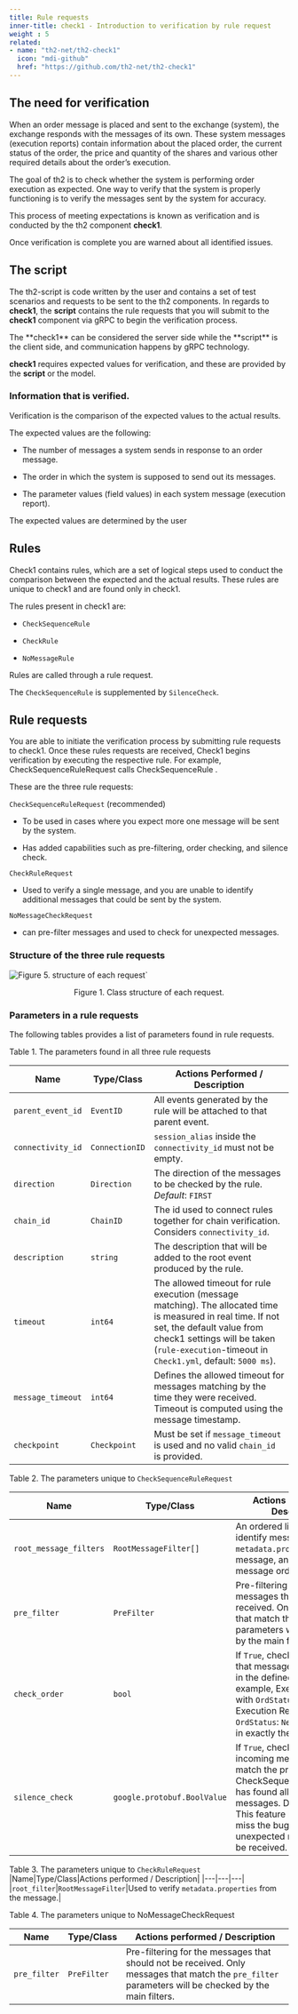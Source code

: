 ```yaml
---
title: Rule requests
inner-title: check1 - Introduction to verification by rule request
weight : 5
related:
- name: "th2-net/th2-check1"
  icon: "mdi-github"
  href: "https://github.com/th2-net/th2-check1"
---
```


## The need for verification
When an order message is placed and sent to the exchange (system), the exchange responds with the messages of its own.  These system messages (execution reports) contain information about the placed order, the current status of the order, the price and quantity of the shares and various other required details about the order’s execution.

The goal of th2 is to check whether the system is performing order execution as expected. One way to verify that the system is properly functioning is to verify the messages sent by the system for accuracy.

This process of meeting expectations is known as verification and is conducted by the th2 component **check1**.

Once verification is complete you are warned about all identified issues.

## The script
The th2-script is code written by the user and contains a set of test scenarios and requests to be sent to the th2 components. In regards to **check1**, the **script** contains the rule requests that you will submit to the **check1** component via gRPC to begin the verification process.

<notice info>
The **check1** can be considered the server side while the **script** is the client side, and communication happens by gRPC technology.
</notice>

**check1** requires expected values for verification, and these are provided by the **script** or the model.

### Information that is verified.

Verification is the comparison of the expected values to the actual results.

The expected values are the following:

- The number of messages a system sends in response to an order message.

- The order in which the system is supposed to send out its messages.

- The parameter values (field values) in each system message (execution report).
<notice info>
The expected values are determined by the user
</notice>

## Rules

Check1 contains rules, which are a set of logical steps used to conduct the comparison between the expected and the actual results. These rules are unique to check1 and are found only in check1.

The rules present in check1 are:

- `CheckSequenceRule`

- `CheckRule`

- `NoMessageRule`

Rules are called through a rule request.

<notice info>

The `CheckSequenceRule` is supplemented by `SilenceCheck`.

</notice>

## Rule requests

You are able to initiate the verification process by submitting rule requests to check1. Once these rules requests are received, Check1 begins verification by executing the respective rule. For example, CheckSequenceRuleRequest calls CheckSequenceRule .

These are the three rule requests:

`CheckSequenceRuleRequest` (recommended)

- To be used in cases where you expect more one message will be sent by the system.

- Has added capabilities such as pre-filtering, order checking, and silence check.

`CheckRuleRequest`

- Used to verify a single message, and you are unable to identify additional messages that could be sent by the system.

`NoMessageCheckRequest`

- can pre-filter messages and used to check for unexpected messages.

### Structure of the three rule requests


![](/img/boxes/exactpro/check1/structure_of_each_request.png "Figure 5. structure of each request` ")
<center> 
<figcaption class="mb-2">
Figure 1. Class structure of each request.
</figcaption>
</center>



### Parameters in a rule requests

The following tables provides a list of parameters found in rule requests.

Table 1. The parameters found in all three rule requests

|Name|Type/Class|Actions Performed / Description|
|---|---|---|
|`parent_event_id`|`EventID`|All events generated by the rule will be attached to that parent event.|
|`connectivity_id`|`ConnectionID`|`session_alias` inside the `connectivity_id` must not be empty.|
|`direction`|`Direction`|The direction of the messages to be checked by the rule. *Default*: `FIRST`|
|`chain_id`|`ChainID`|The id used to connect rules together for chain verification. Considers `connectivity_id`.| 
|`description`|`string`|The description that will be added to the root event produced by the rule.|
|`timeout`|`int64`|The allowed timeout for rule execution (message matching). The allocated time is measured in real time. If not set, the default value from check1 settings will be taken (`rule-execution`-timeout in `Check1.yml`, default: `5000 ms`).|
|`message_timeout`|`int64`|Defines the allowed timeout for messages matching by the time they were received. Timeout is computed using the message timestamp.|
|`checkpoint`|`Checkpoint`|Must be set if `message_timeout` is used and no valid `chain_id` is provided.|




Table 2. The parameters unique to `CheckSequenceRuleRequest`

|Name|Type/Class| Actions performed / Description                                                                                    |
|---|---|--------------------------------------------------------------------------------------------------------------------|
|`root_message_filters`|`RootMessageFilter[]`| An ordered list used to identify messages, to verify `metadata.properties` of the message, and check message order.|
|`pre_filter`|`PreFilter`| Pre-filtering for the messages that should not be received. Only messages that match the `pre_filter` parameters will be checked by the main filters. |
|`check_order`|`bool`| If `True`, check1 will validate that messages are received in the defined order.(For example, Execution Report with `OrdStatus`:`Pending` and Execution Report with `OrdStatus`: `New` are received in exactly the same order). |
|`silence_check`|`google.protobuf.BoolValue`| If `True`, check1 will verify incoming messages, which match the pre-filter, after a CheckSequenceRuleRequest has found all the expected messages. Default: `False`. This feature helps to not miss the bugs, where unexpected messages will be received. |



Table 3. The parameters unique to `CheckRuleRequest`
|Name|Type/Class|Actions performed / Description|
|---|---|---|
|`root_filter`|`RootMessageFilter`|Used to verify `metadata.properties` from the message.|


Table 4. The parameters unique to NoMessageCheckRequest

|Name|Type/Class| Actions performed / Description                                   |
|---|---|---|
|`pre_filter`|`PreFilter`| Pre-filtering for the messages that should not be received. Only messages that match the `pre_filter` parameters will be checked by the main filters.| 

